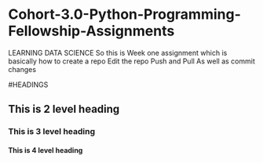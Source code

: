 # Cohort-3.0-Python-Programming-Fellowship-Assignments
LEARNING DATA SCIENCE
So this is Week one assignment
which is basically how to 
create a repo
Edit the repo
Push and Pull
As well as commit changes 

#HEADINGS 
## This is 2 level heading 
### This is 3 level heading
#### This is 4 level heading 

